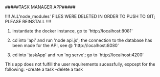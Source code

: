 #####TASK MANAGER APP#####

!!!! ALL'node_modules' FILES WERE DELETED IN ORDER TO PUSH TO GIT; PLEASE REINSTALL !!!!

1) Instantiate the docker instance, go to 'http://localhost:8081'

2) cd into 'api' and run 'node api.js'; the connection to the database has been made for the API, see @ 'http://localhost:8080'

3) cd into 'taskApp' and run 'ng serve'; go to 'http://localhost:4200'

This app does not fulfill the user requirements sucessfully, expcept for the following: 
-create a task
-delete a task
